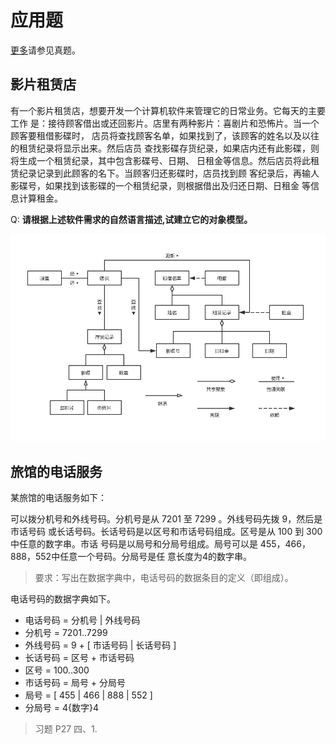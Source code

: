 # 应用题

[更多](../past-exam-papers/cuc/)请参见真题。

## 影片租赁店

有一个影片租赁店，想要开发一个计算机软件来管理它的日常业务。它每天的主要工作
是：接待顾客借出或还回影片。店里有两种影片：喜剧片和恐怖片。当一个顾客要租借影碟时，
店员将查找顾客名单，如果找到了，该顾客的姓名以及以往的租赁纪录将显示出来。然后店员
查找影碟存货纪录，如果店内还有此影碟，则将生成一个租赁纪录，其中包含影碟号、日期、
日租金等信息。然后店员将此租赁纪录记录到此顾客的名下。当顾客归还影碟时，店员找到顾
客纪录后，再输人影碟号，如果找到该影碟的一个租赁纪录，则根据借出及归还日期、日租金
等信息计算租金。

Q: **请根据上述软件需求的自然语言描述,试建立它的对象模型。**

![影片租赁店](/images/past-exam-papers/cuc/影片租赁店.png)

## 旅馆的电话服务

某旅馆的电话服务如下：

可以拨分机号和外线号码。分机号是从 7201 至 7299 。外线号码先拨 9，然后是市话号码
或长话号码。长话号码是以区号和市话号码组成。区号是从 100 到 300 中任意的数字串。市话
号码是以局号和分局号组成。局号可以是 455，466，888，552中任意一个号码。分局号是任
意长度为4的数字串。

> 要求：写出在数据字典中，电话号码的数据条目的定义（即组成）。

电话号码的数据字典如下。

- 电话号码 = 分机号 | 外线号码
- 分机号 = 7201..7299
- 外线号码 = 9 + [ 市话号码 | 长话号码 ]
- 长话号码 = 区号 + 市话号码
- 区号 = 100..300
- 市话号码 = 局号 + 分局号
- 局号 = [ 455 | 466 | 888 | 552 ]
- 分局号 = 4{数字}4

> 习题 P27 四、1.